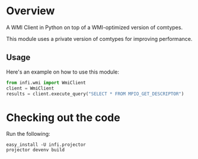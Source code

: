 Overview
========

A WMI Client in Python on top of a WMI-optimized version of comtypes.

This module uses a private version of comtypes for improving performance.

Usage
-----

Here's an example on how to use this module:

```python
from infi.wmi import WmiClient
client = WmiClient
results = client.execute_query("SELECT * FROM MPIO_GET_DESCRIPTOR")
```

Checking out the code
=====================

Run the following:

    easy_install -U infi.projector
    projector devenv build
